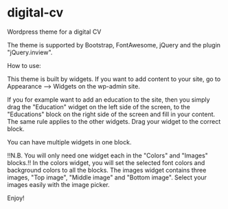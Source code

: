 # digital-cv
Wordpress theme for a digital CV

The theme is supported by Bootstrap, FontAwesome, jQuery and the plugin "jQuery.inview".

How to use:

This theme is built by widgets. If you want to add content to your site,
go to Appearance --> Widgets on the wp-admin site.

If you for example want to add an education to the site, 
then you simply drag the "Education" widget on the left side of the screen, 
to the "Educations" block on the right side of the screen and fill in your content.
The same rule applies to the other widgets. Drag your widget to the correct block.

You can have multiple widgets in one block.

!!N.B. You will only need one widget each in the "Colors" and "Images" blocks.!!
In the colors widget, you will set the selected font colors and background colors to all the blocks.
The images widget contains three images, "Top image", "Middle image" and "Bottom image".
Select your images easily with the image picker.

Enjoy!
